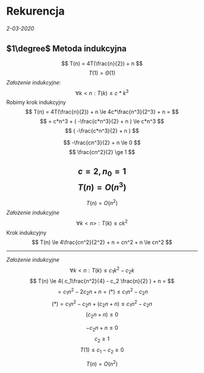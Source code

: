 # Rekurencja
###### 2-03-2020

## $1\degree$ Metoda indukcyjna

$$
T(n) = 4T(\frac{n}{2}) + n
$$
$$
T(1) = \Theta(1)
$$
*Założenie indukcyjne:*
$$
\forall{k<n}: T(k) \le c*k^3
$$
Robimy krok indukcyjny
$$
T(n) = 4T(\frac{n}{2}) + n \le 4c*\frac{n^3}{2^3} + n =
$$
$$
= c*n^3 + ( -\frac{c*n^3}{2} + n ) \le c*n^3
$$
$$
( -\frac{c*n^3}{2} + n )
$$

$$
-\frac{cn^3}{2} + n \le 0
$$
$$
\frac{cn^2}{2} \ge 1
$$

$$
c = 2, n_0 = 1
$$
$$
T(n) = O(n^3)
$$
---
$$
T(n) = O(n^2)
$$
*Założenie indukcyjne*
$$
\forall{k < n>}: T(k) \le ck^2
$$
Krok indukcyjny
$$
T(n) \le 4\frac{cn^2}{2^2} + n = cn^2 + n \le cn^2
$$

---
*Założenie indukcyjne*
$$
\forall{k < n }: T(k) \le c_1k^2 - c_2k
$$
$$
T(n) \le 4( c_1\frac{n^2}{4} - c_2 \frac{n}{2} ) + n =
$$
$$
= c_1n^2 - 2c_2n + n = (*) \le c_1n^2 - c_2n
$$
$$
(*) = c_1n^2 - c_2n + (c_2n + n) \le c_1n^2 - c_2n
$$
$$
(c_2n + n) \le 0
$$

$$
-c_2n + n \le 0
$$
$$
c_2 \ge 1
$$
$$
T(1) \le c_1 - c_2 \ge 0
$$

$$
T(n) = O(n^2)
$$
